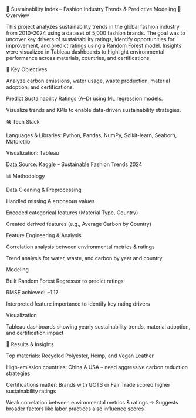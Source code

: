 🌱 Sustainability Index – Fashion Industry Trends & Predictive Modeling
📌 Overview

This project analyzes sustainability trends in the global fashion industry from 2010–2024 using a dataset of 5,000 fashion brands.
The goal was to uncover key drivers of sustainability ratings, identify opportunities for improvement, and predict ratings using a Random Forest model.
Insights were visualized in Tableau dashboards to highlight environmental performance across materials, countries, and certifications.

🎯 Key Objectives

Analyze carbon emissions, water usage, waste production, material adoption, and certifications.

Predict Sustainability Ratings (A–D) using ML regression models.

Visualize trends and KPIs to enable data-driven sustainability strategies.

🛠 Tech Stack

Languages & Libraries: Python, Pandas, NumPy, Scikit-learn, Seaborn, Matplotlib

Visualization: Tableau

Data Source: Kaggle – Sustainable Fashion Trends 2024

📊 Methodology

Data Cleaning & Preprocessing

Handled missing & erroneous values

Encoded categorical features (Material Type, Country)

Created derived features (e.g., Average Carbon by Country)

Feature Engineering & Analysis

Correlation analysis between environmental metrics & ratings

Trend analysis for water, waste, and carbon by year and country

Modeling

Built Random Forest Regressor to predict ratings

RMSE achieved: ~1.17

Interpreted feature importance to identify key rating drivers

Visualization

Tableau dashboards showing yearly sustainability trends, material adoption, and certification impact

🚀 Results & Insights

Top materials: Recycled Polyester, Hemp, and Vegan Leather

High-emission countries: China & USA – need aggressive carbon reduction strategies

Certifications matter: Brands with GOTS or Fair Trade scored higher sustainability ratings

Weak correlation between environmental metrics & ratings → Suggests broader factors like labor practices also influence scores
